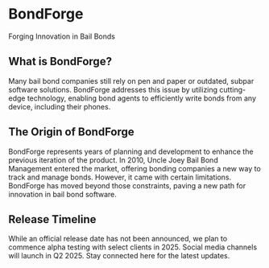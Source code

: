 # BondForge
Forging Innovation in Bail Bonds

## What is BondForge?  
Many bail bond companies still rely on pen and paper or outdated, subpar software 
solutions. BondForge addresses this issue by utilizing cutting-edge technology, 
enabling bond agents to efficiently write bonds from any device, including their 
phones.  

## The Origin of BondForge  
BondForge represents years of planning and development to enhance the previous 
iteration of the product. In 2010, Uncle Joey Bail Bond Management entered the 
market, offering bonding companies a new way to track and manage bonds. However, 
it came with certain limitations. BondForge has moved beyond those constraints, 
paving a new path for innovation in bail bond software.  

## Release Timeline  
While an official release date has not been announced, we plan to commence alpha 
testing with select clients in 2025. Social media channels will launch in Q2 2025. 
Stay connected here for the latest updates.  
